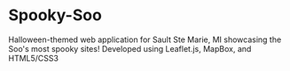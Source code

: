 # Spooky-Soo
Halloween-themed web application for Sault Ste Marie, MI showcasing the Soo's most spooky sites!
Developed using Leaflet.js, MapBox, and HTML5/CSS3

